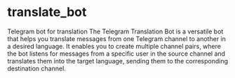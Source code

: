 # translate_bot
Telegram bot for translation
The Telegram Translation Bot is a versatile bot that helps you translate messages from one Telegram channel to another in a desired language. It enables you to create multiple channel pairs, where the bot listens for messages from a specific user in the source channel and translates them into the target language, sending them to the corresponding destination channel.
